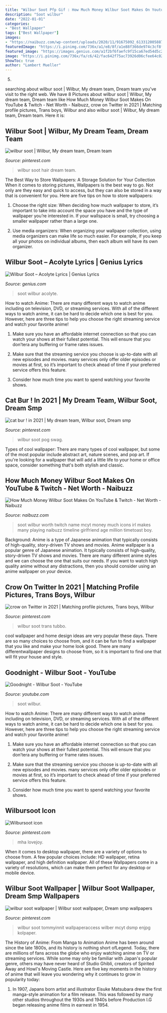 ```yaml
---
title: "Wilbur Soot Pfp Gif : How Much Money Wilbur Soot Makes On Youtube &amp; Twitch"
description: "Soot wilbur"
date: "2022-01-01"
categories:
- "Best Wallpaper"
tags: ["Best Wallpaper"]
images:
- "https://naibuzz.com/wp-content/uploads/2020/11/91675092_613312005887832_7872155851635551001_n.jpg"
featuredImage: "https://i.pinimg.com/736x/a1/e8/8f/a1e88f366de974c3cf8fdbb163891398.jpg"
featured_image: "https://images.genius.com/a1f2bf6faefc9f15ca67ed54d5c2bd38.1000x563x1.jpg"
image: "https://i.pinimg.com/736x/fa/c6/42/fac642f75ac73926d06cfee64c02bf83.jpg"
ShowToc: true
author: "Lambert Mueller"
---
```



5.

	

		
searching about wilbur soot | Wilbur, My dream team, Dream team you've visit to the right web. We have 8 Pictures about wilbur soot | Wilbur, My dream team, Dream team like How Much Money Wilbur Soot Makes On YouTube &amp; Twitch - Net Worth - Naibuzz, crow on Twitter in 2021 | Matching profile pictures, Trans boys, Wilbur and also wilbur soot | Wilbur, My dream team, Dream team. Here it is:
		
    
## Wilbur Soot | Wilbur, My Dream Team, Dream Team

<img loading=lazy src="https://i.pinimg.com/736x/a1/e8/8f/a1e88f366de974c3cf8fdbb163891398.jpg" onerror="this.onerror=null;this.src='https://tse1.mm.bing.net/th?id=OIP.8UYwvVbVgcyjjGUmfvpG3wHaHa&amp;pid=15.1';" alt="wilbur soot | Wilbur, My dream team, Dream team">

_Source: pinterest.com_

>wilbur soot hair dream team. 

	

The Best Way to Store Wallpapers: A Storage Solution for Your Collection
When it comes to storing pictures, Wallpapers is the best way to go. Not only are they easy and quick to access, but they can also be stored in a way that is convenient for you. Here are five tips on how to store wallpapers:
1) Choose the right size: When deciding how much wallpaper to store, it’s important to take into account the space you have and the type of wallpaper you’re interested in. If your wallspace is small, try choosing a smaller wallpaper rather than a large one.

2) Use media organizers: When organizing your wallpaper collection, using media organizers can make life so much easier. For example, if you keep all your photos on individual albums, then each album will have its own organizer.

    
## Wilbur Soot – Acolyte Lyrics | Genius Lyrics

<img loading=lazy src="https://images.genius.com/a1f2bf6faefc9f15ca67ed54d5c2bd38.1000x563x1.jpg" onerror="this.onerror=null;this.src='https://tse4.mm.bing.net/th?id=OIP.OJhIXpqIvtz6UviZm_e8AQHaEK&amp;pid=15.1';" alt="Wilbur Soot – Acolyte Lyrics | Genius Lyrics">

_Source: genius.com_

>soot wilbur acolyte. 

	

How to watch Anime: There are many different ways to watch anime including on television, DVD, or streaming services.
With all of the different ways to watch anime, it can be hard to decide which one is best for you. However, here are three tips to help you choose the right streaming service and watch your favorite anime!
1. Make sure you have an affordable internet connection so that you can watch your shows at their fullest potential. This will ensure that you don’tera any buffering or frame rates issues.

2. Make sure that the streaming service you choose is up-to-date with all new episodes and movies. many services only offer older episodes or movies at first, so it’s important to check ahead of time if your preferred service offers this feature.

3. Consider how much time you want to spend watching your favorite shows.

    
## Cat Bur ! In 2021 | My Dream Team, Wilbur Soot, Dream Smp

<img loading=lazy src="https://i.pinimg.com/736x/fa/c6/42/fac642f75ac73926d06cfee64c02bf83.jpg" onerror="this.onerror=null;this.src='https://tse2.mm.bing.net/th?id=OIP.wr1iX51oBsGFlj6yJrn6kAHaHa&amp;pid=15.1';" alt="cat bur ! in 2021 | My dream team, Wilbur soot, Dream smp">

_Source: pinterest.com_

>wilbur soot pog swag. 

	

Types of cool wallpaper:
There are many types of cool wallpaper, but some of the most popular include abstract art, nature scenes, and pop art. If you're looking for a wallpaper that will add a little life to your home or office space, consider something that's both stylish and classic.

    
## How Much Money Wilbur Soot Makes On YouTube &amp; Twitch - Net Worth - Naibuzz

<img loading=lazy src="https://naibuzz.com/wp-content/uploads/2020/11/91675092_613312005887832_7872155851635551001_n.jpg" onerror="this.onerror=null;this.src='https://tse3.mm.bing.net/th?id=OIP.Ef171hRjYclqeMOs1wJpCQHaHa&amp;pid=15.1';" alt="How Much Money Wilbur Soot Makes On YouTube &amp; Twitch - Net Worth - Naibuzz">

_Source: naibuzz.com_

>soot wilbur worth twitch name mcyt money much icons irl makes many playing naibuzz timeline girlfriend age million timetoast boy. 

	

Background: Anime is a type of Japanese animation that typically consists of high-quality, story-driven TV shows and movies.
Anime wallpaper is a popular genre of Japanese animation. It typically consists of high-quality, story-driven TV shows and movies. There are many different anime styles and we can choose the one that suits our needs. If you want to watch high quality anime without any distractions, then you should consider using an anime wallpaper on your device.

    
## Crow On Twitter In 2021 | Matching Profile Pictures, Trans Boys, Wilbur

<img loading=lazy src="https://i.pinimg.com/736x/54/17/06/5417067365abc619a0b1cfb97a14f415.jpg" onerror="this.onerror=null;this.src='https://tse4.mm.bing.net/th?id=OIP.-pH2rS7LkcpsR6izwnMwpgHaHa&amp;pid=15.1';" alt="crow on Twitter in 2021 | Matching profile pictures, Trans boys, Wilbur">

_Source: pinterest.com_

>wilbur soot trans tubbo. 

	

cool wallpaper and home design ideas are very popular these days. There are so many choices to choose from, and it can be fun to find a wallpaper that you like and make your home look good. There are many differentwallpaper designs to choose from, so it is important to find one that will fit your house and style.

    
## Goodnight - Wilbur Soot - YouTube

<img loading=lazy src="https://i.ytimg.com/vi/UnSSrzR1Wbk/maxresdefault.jpg" onerror="this.onerror=null;this.src='https://tse1.mm.bing.net/th?id=OIP.DLaZyuAD8XjjOnd8G4EkHQHaEK&amp;pid=15.1';" alt="Goodnight - Wilbur Soot - YouTube">

_Source: youtube.com_

>soot wilbur. 

	

How to watch Anime: There are many different ways to watch anime including on television, DVD, or streaming services.
With all of the different ways to watch anime, it can be hard to decide which one is best for you. However, here are three tips to help you choose the right streaming service and watch your favorite anime!
1. Make sure you have an affordable internet connection so that you can watch your shows at their fullest potential. This will ensure that you don’tera any buffering or frame rates issues.

2. Make sure that the streaming service you choose is up-to-date with all new episodes and movies. many services only offer older episodes or movies at first, so it’s important to check ahead of time if your preferred service offers this feature.

3. Consider how much time you want to spend watching your favorite shows.

    
## Wilbursoot Icon

<img loading=lazy src="https://i.pinimg.com/736x/e0/ba/79/e0ba79e8916f33dd5856817c17734f9a.jpg" onerror="this.onerror=null;this.src='https://tse3.mm.bing.net/th?id=OIP.he1Y6olczB-YribfsXOWsAHaHa&amp;pid=15.1';" alt="Wilbursoot icon">

_Source: pinterest.com_

>mha lovejoy. 

	

When it comes to desktop wallpaper, there are a variety of options to choose from. A few popular choices include: HD wallpaper, retina wallpaper, and high definition wallpaper. All of these Wallpapers come in a variety of resolutions, which can make them perfect for any desktop or mobile device. 

    
## Wilbur Soot Wallpaper | Wilbur Soot Wallpaper, Dream Smp Wallpapers

<img loading=lazy src="https://i.pinimg.com/736x/9d/49/4e/9d494e84d2a6377dce56f5e402372fa9.jpg" onerror="this.onerror=null;this.src='https://tse1.mm.bing.net/th?id=OIP.7-D2n-GMrVX_akhgGkJNegHaNK&amp;pid=15.1';" alt="wilbur soot wallpaper | Wilbur soot wallpaper, Dream smp wallpapers">

_Source: pinterest.com_

>wilbur soot tommyinnit wallpaperaccess wilber mcyt dsmp enjpg kolpaper. 

	

The History of Anime: From Manga to Animation
Anime has been around since the late 1800s, and its history is nothing short ofLegend. Today, there are millions of fans across the globe who enjoy watching anime on TV or streaming services. While some may only be familiar with Japan's popular genre, others may have never heard of Studio Ghibli, creators of Spirited Away and Howl's Moving Castle. Here are five key moments in the history of anime that will leave you wondering why it continues to grow in popularity today:
1) In 1907, Japans born artist and illustrator Eisuke Matsubara drew the first manga-style animation for a film release. This was followed by many other studios throughout the 1930s and 1940s before Production I.G began releasing anime films in earnest in 1954.

